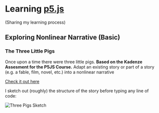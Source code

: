 

Learning [p5.js](http://p5js.org/)
=======
(Sharing my learning process)

Exploring Nonlinear Narrative (Basic)
-----------

### The Three Little Pigs

Once upon a time there were three little pigs.
**Based on the Kadenze Assesment for the P5JS Course.**
Adapt an existing story or part of a story (e.g. a fable, film, novel, etc.) into a nonlinear narrative

[Check it out here](http://arnofaure.github.io/3-little-pigs/)

I sketch out (roughly) the structure of the story before typing any line of code:

![Three Pigs Sketch](https://dl.dropboxusercontent.com/u/9509646/Sketch/sketch-3-little-pigs.jpg)
